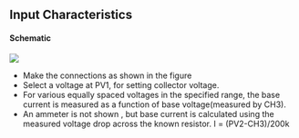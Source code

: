 Input Characteristics
---

#### Schematic

![](https://github.com/fossasia/pslab-experiments/blob/master/images/schematics/tranCE.svg)

* Make the connections as shown in the figure
* Select a voltage at PV1, for setting collector voltage.
* For various equally spaced voltages in the specified range, the base current is measured as a function of base voltage(measured by CH3).
* An ammeter is not shown , but base current is calculated using the measured voltage drop across the known resistor. I = (PV2-CH3)/200k

